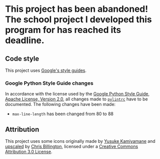 # This project has been abandoned! The school project I developed this program for has reached its deadline.

## Code style
This project uses [Google's style guides](https://google.github.io/styleguide/).

### Google Python Style Guide changes
In accordance with the license used by the [Google Python Style Guide](https://google.github.io/styleguide/pyguide.html), [Apache License, Version 2.0](https://www.apache.org/licenses/LICENSE-2.0), all changes made to [`pylintrc`](pylintrc) have to be documented. The following changes have been made:
* `max-line-length` has been changed from 80 to 88

## Attribution
This project uses some icons originally made by [Yusuke Kamiyamane](https://p.yusukekamiyamane.com/) and [upscaled](https://github.com/chrisjbillington/fugue-2x-icons/) by [Chris Billington](https://github.com/chrisjbillington), licensed under a [Creative Commons Attribution 3.0 License](https://creativecommons.org/licenses/by/3.0/).
